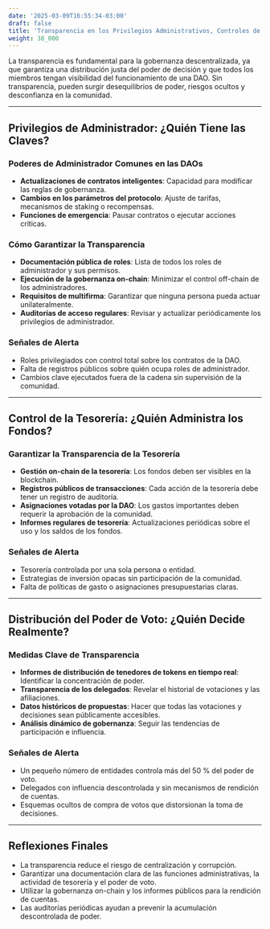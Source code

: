 ```yaml
---
date: '2025-03-09T16:55:34-03:00'
draft: false
title: 'Transparencia en los Privilegios Administrativos, Controles de Tesorería y Distribución del Poder de Voto'
weight: 38_000
---
```


La transparencia es fundamental para la gobernanza descentralizada, ya que garantiza una distribución justa del poder de decisión y que todos los miembros tengan visibilidad del funcionamiento de una DAO. Sin transparencia, pueden surgir desequilibrios de poder, riesgos ocultos y desconfianza en la comunidad.

---

## **Privilegios de Administrador: ¿Quién Tiene las Claves?**

### **Poderes de Administrador Comunes en las DAOs**
- **Actualizaciones de contratos inteligentes**: Capacidad para modificar las reglas de gobernanza.
- **Cambios en los parámetros del protocolo**: Ajuste de tarifas, mecanismos de staking o recompensas.
- **Funciones de emergencia**: Pausar contratos o ejecutar acciones críticas.

### **Cómo Garantizar la Transparencia**
- **Documentación pública de roles**: Lista de todos los roles de administrador y sus permisos.
- **Ejecución de la gobernanza on-chain**: Minimizar el control off-chain de los administradores.
- **Requisitos de multifirma**: Garantizar que ninguna persona pueda actuar unilateralmente. 
- **Auditorías de acceso regulares**: Revisar y actualizar periódicamente los privilegios de administrador.

### **Señales de Alerta**
- Roles privilegiados con control total sobre los contratos de la DAO.
- Falta de registros públicos sobre quién ocupa roles de administrador.
- Cambios clave ejecutados fuera de la cadena sin supervisión de la comunidad.

---

## **Control de la Tesorería: ¿Quién Administra los Fondos?**

### **Garantizar la Transparencia de la Tesorería**
- **Gestión on-chain de la tesorería**: Los fondos deben ser visibles en la blockchain.
- **Registros públicos de transacciones**: Cada acción de la tesorería debe tener un registro de auditoría.
- **Asignaciones votadas por la DAO**: Los gastos importantes deben requerir la aprobación de la comunidad.
- **Informes regulares de tesorería**: Actualizaciones periódicas sobre el uso y los saldos de los fondos.

### **Señales de Alerta**
- Tesorería controlada por una sola persona o entidad.
- Estrategias de inversión opacas sin participación de la comunidad. 
- Falta de políticas de gasto o asignaciones presupuestarias claras.

---

## **Distribución del Poder de Voto: ¿Quién Decide Realmente?**

### **Medidas Clave de Transparencia**
- **Informes de distribución de tenedores de tokens en tiempo real**: Identificar la concentración de poder.
- **Transparencia de los delegados**: Revelar el historial de votaciones y las afiliaciones.
- **Datos históricos de propuestas**: Hacer que todas las votaciones y decisiones sean públicamente accesibles.
- **Análisis dinámico de gobernanza**: Seguir las tendencias de participación e influencia.

### **Señales de Alerta**
- Un pequeño número de entidades controla más del 50 % del poder de voto.
- Delegados con influencia descontrolada y sin mecanismos de rendición de cuentas.
- Esquemas ocultos de compra de votos que distorsionan la toma de decisiones.

---

## **Reflexiones Finales**
- La transparencia reduce el riesgo de centralización y corrupción.
- Garantizar una documentación clara de las funciones administrativas, la actividad de tesorería y el poder de voto. 
- Utilizar la gobernanza on-chain y los informes públicos para la rendición de cuentas.
- Las auditorías periódicas ayudan a prevenir la acumulación descontrolada de poder.